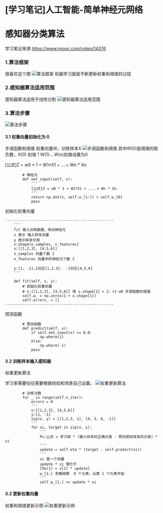 ﻿# [学习笔记]人工智能-简单神经元网络

# 感知器分类算法
学习笔记来源
https://www.imooc.com/video/14376
### 1.算法框架
很喜欢这个图
![算法框架](http://img.blog.csdn.net/20180114160852261?watermark/2/text/aHR0cDovL2Jsb2cuY3Nkbi5uZXQvc3U3NDk1MjA=/font/5a6L5L2T/fontsize/400/fill/I0JBQkFCMA==/dissolve/70/gravity/SouthEast)
机器学习就是不断更新权重和阈值的过程
### 2.感知器算法适用范围
感知器算法适用于线性分割
![感知器算法适用范围](http://img.blog.csdn.net/20180114161109415?watermark/2/text/aHR0cDovL2Jsb2cuY3Nkbi5uZXQvc3U3NDk1MjA=/font/5a6L5L2T/fontsize/400/fill/I0JBQkFCMA==/dissolve/70/gravity/SouthEast)

### 3.算法步骤
![算法步骤](http://img.blog.csdn.net/20180114161227989?watermark/2/text/aHR0cDovL2Jsb2cuY3Nkbi5uZXQvc3U3NDk1MjA=/font/5a6L5L2T/fontsize/400/fill/I0JBQkFCMA==/dissolve/70/gravity/SouthEast)

#### 3.1 权重向量初始化为 0
步调函数和阈值
权重向量W，训练样本X
![步调函数和阈值](http://img.blog.csdn.net/20180114161614080?watermark/2/text/aHR0cDovL2Jsb2cuY3Nkbi5uZXQvc3U3NDk1MjA=/font/5a6L5L2T/fontsize/400/fill/I0JBQkFCMA==/dissolve/70/gravity/SouthEast)
其中W(0)是阈值的取负数，X(0) 初值 1
W(1)....W(x)初值设置为0

[公式]Z = w0 * 1 + W1*X1 + ....+ Wn * Xn 
```
        # 神经元
        def net_input(self, x):
            '''
            [公式]Z = w0 * 1 + W1*X1 + ....+ Wn * Xn 
            '''
            return np.dot(x, self.w_[1:]) + self.w_[0]
            pass
```
初始化权重向量

```
--------------------------------------------------
    '''
    fit 输入训练数据，培训神经元
    x 表示 输入样本向量
    y 表示样本分类
    x:shape[n_samples, n_features]
    x:[[1,2,3], [4,5,6]]
    n_samples 向量个数 2
    n_features 向量中的神经元个数 3
    
    y:[1, -1],1对应[1,2,3]， -1对应[4,5,6]
    '''

    def fit(self, x, y):
        # 初始化权重向量
        # x:[[1,2,3], [4,5,6]] 得 x.shape[1] = 2，+1 w0 步调函数的阈值
        self.w_ = np.zeros(1 + x.shape[1])
        self.errors_ = []
--------------------------------------------------
```
预测函数
```
        # 预测函数
        def predict(self, x):
            if self.net_input(x) >= 0.0:
                np.where(1)
            else:
                np.where(-1)
            pass
```


#### 3.2 训练样本输入感知器
权重更新算法

学习率需要往往需要根据经验和场景自己设置。
![权重更新算法](http://img.blog.csdn.net/20180114162236516?watermark/2/text/aHR0cDovL2Jsb2cuY3Nkbi5uZXQvc3U3NDk1MjA=/font/5a6L5L2T/fontsize/400/fill/I0JBQkFCMA==/dissolve/70/gravity/SouthEast)

```
        # 训练次数
        for _ in range(self.n_iter):
            errors = 0
            '''
            x:[[1,2,3], [4,5,6]]
            y:[1, -1]
            zip(x, y) = [[1,2,3, 1], [4, 5, 6, -1]]
            '''
            for xi, target in zip(x, y):
                '''
                Ps:公式 = 学习率 * (输入样本的正确分类 - 预测感知样本的分类) * xi 
                '''
                update = self.eta * (target - self.predict(xi))
                '''
                xi 是一个向量
                update * xi 等价于
                [∇w(1) = x[1] * update]
                w_[1:] 忽略掉第  0 个元素，从第 1 个元素开始
                '''
                self.w_[1:] += update * xi
```


#### 3.2 更新权重向量
权重和阈值更新示例
![权重更新示例](http://img.blog.csdn.net/20180114162407585?watermark/2/text/aHR0cDovL2Jsb2cuY3Nkbi5uZXQvc3U3NDk1MjA=/font/5a6L5L2T/fontsize/400/fill/I0JBQkFCMA==/dissolve/70/gravity/SouthEast)
